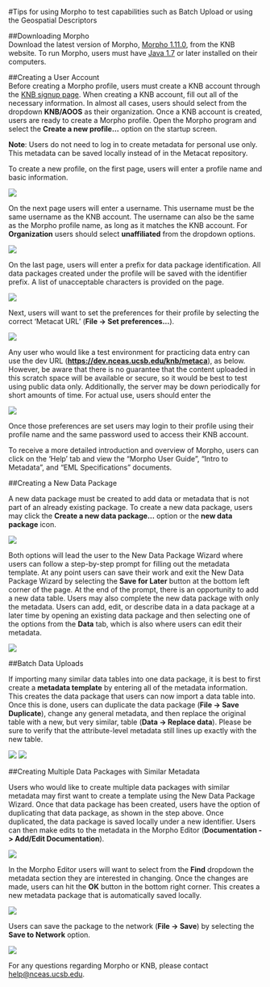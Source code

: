 #Tips for using Morpho to test capabilities such as Batch Upload or using the Geospatial Descriptors  

##Downloading Morpho  
Download the latest version of Morpho, [Morpho 1.11.0][], from the KNB website. To run Morpho, users must have [Java 1.7][] or later installed on their computers.  

[Morpho 1.11.0]: https://knb.ecoinformatics.org/#tools/morpho
[Java 1.7]: http://www.oracle.com/technetwork/java/javase/downloads/jdk7-downloads-1880260.html

##Creating a User Account  
Before creating a Morpho profile, users must create a KNB account through the [KNB signup page][]. When creating a KNB account, fill out all of the necessary information. In almost all cases, users should select from the dropdown **KNB/AOOS** as their organization. Once a KNB account is created, users are ready to create a Morpho profile. Open the Morpho program and select the **Create a new profile…** option on the startup screen.  

**Note**: Users do not need to log in to create metadata for personal use only. This metadata can be saved locally instead of in the Metacat repository.

To create a new profile, on the first page, users will enter a profile name and basic information.  

![][new_profile_1]

On the next page users will enter a username. This username must be the same username as the KNB account. The username can also be the same as the Morpho profile name, as long as it matches the KNB account. For **Organization** users should select **unaffiliated** from the dropdown options.  

![][new_profile_2]

On the last page, users will enter a prefix for data package identification. All data packages created under the profile will be saved with the identifier prefix. A list of unacceptable characters is provided on the page.  

![][new_profile_3]

Next, users will want to set the preferences for their profile by selecting the correct ‘Metacat URL’ (**File -> Set preferences...**). 

![][new_profile_4]

Any user who would like a test environment for practicing data entry can use the dev URL (**https://dev.nceas.ucsb.edu/knb/metaca**), as below. However, be aware that there is no guarantee that the content uploaded in this scratch space will be available or secure, so it would be best to test using public data only. Additionally, the server may be down periodically for short amounts of time. For actual use, users should enter the 

![][new_profile_5]

Once those preferences are set users may login to their profile using their profile name and the same password used to access their KNB account.  To receive a more detailed introduction and overview of Morpho, users can click on the ‘Help’ tab and view the “Morpho User Guide”, “Intro to Metadata”, and “EML Specifications” documents.  

[KNB signup page]: https://knb.ecoinformatics.org/#signup

[new_profile_1]: ./morpho_images/new_profile_1.png
[new_profile_2]: ./morpho_images/new_profile_2.png
[new_profile_3]: ./morpho_images/new_profile_3.png
[new_profile_4]: ./morpho_images/new_profile_4.png
[new_profile_5]: ./morpho_images/new_profile_5.png

##Creating a New Data Package  

A new data package must be created to add data or metadata that is not part of an already existing package. To create a new data package, users may click the **Create a new data package…** option or the **new data package** icon.  

![][new_package_1]

Both options will lead the user to the New Data Package Wizard where users can follow a step-by-step prompt for filling out the metadata template. At any point users can save their work and exit the New Data Package Wizard by selecting the **Save for Later** button at the bottom left corner of the page. At the end of the prompt, there is an opportunity to add a new data table. Users may also complete the new data package with only the metadata. Users can add, edit, or describe data in a data package at a later time by opening an existing data package and then selecting one of the options from the **Data** tab, which is also where users can edit their metadata.  

![][new_package_2]

[new_package_1]: ./morpho_images/new_package_1.png
[new_package_2]: ./morpho_images/new_package_2.png

##Batch Data Uploads  

If importing many similar data tables into one data package, it is best to first create a **metadata template** by entering all of the metadata information.  This creates the data package that users can now import a data table into. Once this is done, users can duplicate the data package (**File -> Save Duplicate**), change any general metadata, and then replace the original table with a new, but very similar, table (**Data -> Replace data**). Please be sure to verify that the attribute-level metadata still lines up exactly with the new table.  

![][batch_data_1]
![][batch_data_2]

[batch_data_1]: ./morpho_images/batch_data_1.png
[batch_data_2]: ./morpho_images/batch_data_2.png

##Creating Multiple Data Packages with Similar Metadata

Users who would like to create multiple data packages with similar metadata may first want to create a template using the New Data Package Wizard. Once that data package has been created, users have the option of duplicating that data package, as shown in the step above. Once duplicated, the data package is saved locally under a new identifier. Users can then make edits to the metadata in the Morpho Editor (**Documentation -> Add/Edit Documentation**).  

![][similar_metadata_1]

In the Morpho Editor users will want to select from the **Find** dropdown the metadata section they are interested in changing. Once the changes are made, users can hit the **OK** button in the bottom right corner. This creates a new metadata package that is automatically saved locally.  

![][similar_metadata_2]

Users can save the package to the network (**File -> Save**) by selecting the **Save to Network** option.  

![][similar_metadata_3]

[similar_metadata_1]: ./morpho_images/similar_metadata_1.png
[similar_metadata_2]: ./morpho_images/similar_metadata_2.png
[similar_metadata_3]: ./morpho_images/similar_metadata_3.png

For any questions regarding Morpho or KNB, please contact <help@nceas.ucsb.edu>.  
